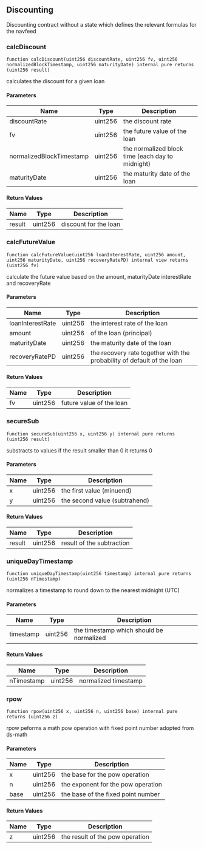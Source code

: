 ## Discounting

Discounting contract without a state which defines the relevant formulas for the navfeed

### calcDiscount

```solidity
function calcDiscount(uint256 discountRate, uint256 fv, uint256 normalizedBlockTimestamp, uint256 maturityDate) internal pure returns (uint256 result)
```

calculates the discount for a given loan

#### Parameters

| Name                     | Type    | Description                                      |
| ------------------------ | ------- | ------------------------------------------------ |
| discountRate             | uint256 | the discount rate                                |
| fv                       | uint256 | the future value of the loan                     |
| normalizedBlockTimestamp | uint256 | the normalized block time (each day to midnight) |
| maturityDate             | uint256 | the maturity date of the loan                    |

#### Return Values

| Name   | Type    | Description           |
| ------ | ------- | --------------------- |
| result | uint256 | discount for the loan |

### calcFutureValue

```solidity
function calcFutureValue(uint256 loanInterestRate, uint256 amount, uint256 maturityDate, uint256 recoveryRatePD) internal view returns (uint256 fv)
```

calculate the future value based on the amount, maturityDate interestRate and recoveryRate

#### Parameters

| Name             | Type    | Description                                                            |
| ---------------- | ------- | ---------------------------------------------------------------------- |
| loanInterestRate | uint256 | the interest rate of the loan                                          |
| amount           | uint256 | of the loan (principal)                                                |
| maturityDate     | uint256 | the maturity date of the loan                                          |
| recoveryRatePD   | uint256 | the recovery rate together with the probability of default of the loan |

#### Return Values

| Name | Type    | Description              |
| ---- | ------- | ------------------------ |
| fv   | uint256 | future value of the loan |

### secureSub

```solidity
function secureSub(uint256 x, uint256 y) internal pure returns (uint256 result)
```

substracts to values if the result smaller than 0 it returns 0

#### Parameters

| Name | Type    | Description                   |
| ---- | ------- | ----------------------------- |
| x    | uint256 | the first value (minuend)     |
| y    | uint256 | the second value (subtrahend) |

#### Return Values

| Name   | Type    | Description               |
| ------ | ------- | ------------------------- |
| result | uint256 | result of the subtraction |

### uniqueDayTimestamp

```solidity
function uniqueDayTimestamp(uint256 timestamp) internal pure returns (uint256 nTimestamp)
```

normalizes a timestamp to round down to the nearest midnight (UTC)

#### Parameters

| Name      | Type    | Description                              |
| --------- | ------- | ---------------------------------------- |
| timestamp | uint256 | the timestamp which should be normalized |

#### Return Values

| Name       | Type    | Description          |
| ---------- | ------- | -------------------- |
| nTimestamp | uint256 | normalized timestamp |

### rpow

```solidity
function rpow(uint256 x, uint256 n, uint256 base) internal pure returns (uint256 z)
```

rpow peforms a math pow operation with fixed point number
adopted from ds-math

#### Parameters

| Name | Type    | Description                        |
| ---- | ------- | ---------------------------------- |
| x    | uint256 | the base for the pow operation     |
| n    | uint256 | the exponent for the pow operation |
| base | uint256 | the base of the fixed point number |

#### Return Values

| Name | Type    | Description                     |
| ---- | ------- | ------------------------------- |
| z    | uint256 | the result of the pow operation |
